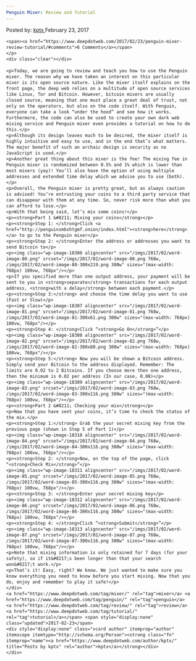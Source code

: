 ```yaml
---
Penguin Mixer: Review and Tutorial
---
```

<article class="post-listing post-18299 post type-post status-publish format-standard has-post-thumbnail hentry  tag-mixer tag-penguin tag-tutorial">
    <div class="post-inner">
        <span>Posted by: <a href="https://www.deepdotweb.com/author/kptx/" title="">kptx </a></span>
    <span>February 23, 2017</span>
    
    <span><a href="https://www.deepdotweb.com/2017/02/23/penguin-mixer-review-tutorial/#comments">6 Comments</a></span>
    </p>
    <div class="clear"></div>
    
    <p>Today, we are going to review and teach you how to use the Penguin mixer. The reason why we have taken an interest on this particular mixer is its open source nature. Like the mixer itself explains on the front page, the deep web relies on a multitude of open source services like Linux, Tor and Bitcoin. However, bitcoin mixers are usually closed source, meaning that one must place a great deal of trust, not only on the operators, but also on the code itself. With Penguin, everyone can take a look “under the hood” and see how it works. Furthermore, the code can also be used to create your own dark web mixing service and Penguin mixer even provides a tutorial on how to do this.</p>
    <p>Although its design leaves much to be desired, the mixer itself is highly intuitive and easy to use, and in the end that’s what matters. The major benefit of such an archaic design is security as no JavaScript is used.</p>
    <p>Another great thing about this mixer is the fee! The mixing fee in Penguin mixer is randomized between 0.5% and 1% which is lower than most mixers (yay)! You’ll also have the option of using multiple addresses and extended time delay which we advise you to use (both).</p>
    <p>Overall, the Penguin mixer is pretty great, but as always caution is advised! You’re entrusting your coins to a third party service that can disappear with them at any time. So, never risk more than what you can afford to lose.</p>
    <p>With that being said, let’s mix some coins!</p>
    <p><strong>Part 1 &#8211; Mixing your coins</strong></p>
    <p><strong>Step 1: </strong>Click <a href="http://penguinsmbshtgmf.onion/index.html"><strong>here</strong></a> to go to the Penguin mixer</p>
    <p><strong>Step 2: </strong>Enter the address or addresses you want to send Bitcoin to</p>
    <p><img class="wp-image-18306 aligncenter" src="/imgs/2017/02/word-image-80.png" srcset="/imgs/2017/02/word-image-80.png 768w, /imgs/2017/02/word-image-80-300x219.png 300w" sizes="(max-width: 768px) 100vw, 768px"/></p>
    <p>If you specified more than one output address, your payment will be sent to you in <strong>separate</strong> transactions for each output address, <strong>with a delay</strong> between each payment.</p>
    <p><strong>Step 3:</strong> and choose the time delay you want to use (Fast or Slow)</p>
    <p><img class="wp-image-18307 aligncenter" src="/imgs/2017/02/word-image-81.png" srcset="/imgs/2017/02/word-image-81.png 768w, /imgs/2017/02/word-image-81-300x61.png 300w" sizes="(max-width: 768px) 100vw, 768px"/></p>
    <p><strong>Step 4: </strong>Click “<strong>Go On</strong>”</p>
    <p><img class="wp-image-18308 aligncenter" src="/imgs/2017/02/word-image-82.png" srcset="/imgs/2017/02/word-image-82.png 768w, /imgs/2017/02/word-image-82-300x80.png 300w" sizes="(max-width: 768px) 100vw, 768px"/></p>
    <p><strong>Step 5:</strong> Now you will be shown a Bitcoin address. Simply send your Bitcoin to the address displayed. Remember: The limits are 0.02 to 2 Bitcoins. If you choose more then one address, then the minimum is 0.02 per address (In our case, 0.08)</p>
    <p><img class="wp-image-18309 aligncenter" src="/imgs/2017/02/word-image-83.png" srcset="/imgs/2017/02/word-image-83.png 768w, /imgs/2017/02/word-image-83-300x116.png 300w" sizes="(max-width: 768px) 100vw, 768px"/></p>
    <p><strong>Part 2 &#8211; Checking your mix</strong></p>
    <p>Now that you have sent your coins, it’s time to check the status of the mix.</p>
    <p><strong>Step 1:</strong> Grab the your secret mixing key from the previous page (shown in Step 5 of Part 1)</p>
    <p><img class="wp-image-18310 aligncenter" src="/imgs/2017/02/word-image-84.png" srcset="/imgs/2017/02/word-image-84.png 768w, /imgs/2017/02/word-image-84-300x116.png 300w" sizes="(max-width: 768px) 100vw, 768px"/></p>
    <p><strong>Step 2: </strong>Now, on the top of the page, click “<strong>Check Mix</strong>”</p>
    <p><img class="wp-image-18311 aligncenter" src="/imgs/2017/02/word-image-85.png" srcset="/imgs/2017/02/word-image-85.png 768w, /imgs/2017/02/word-image-85-300x116.png 300w" sizes="(max-width: 768px) 100vw, 768px"/></p>
    <p><strong>Step 3: </strong>Enter your secret mixing key</p>
    <p><img class="wp-image-18312 aligncenter" src="/imgs/2017/02/word-image-86.png" srcset="/imgs/2017/02/word-image-86.png 768w, /imgs/2017/02/word-image-86-300x116.png 300w" sizes="(max-width: 768px) 100vw, 768px"/></p>
    <p><strong>Step 4: </strong>Click “<strong>Submit</strong>”</p>
    <p><img class="wp-image-18313 aligncenter" src="/imgs/2017/02/word-image-87.png" srcset="/imgs/2017/02/word-image-87.png 768w, /imgs/2017/02/word-image-87-300x116.png 300w" sizes="(max-width: 768px) 100vw, 768px"/></p>
    <p>Note that mixing information is only retained for 7 days (for your safety), so if it&#8217;s been longer than that your search won&#8217;t work.</p>
    <p>That’s it! Easy, right? We know. We just wanted to make sure you know everything you need to know before you start mixing. Now that you do, enjoy and remember to play it safe!</p>
    </div>
    <a href="https://www.deepdotweb.com/tag/mixer/" rel="tag">mixer</a> <a href="https://www.deepdotweb.com/tag/penguin/" rel="tag">penguin</a> <a href="https://www.deepdotweb.com/tag/review/" rel="tag">review</a> <a href="https://www.deepdotweb.com/tag/tutorial/" rel="tag">tutorial</a></span> <span style="display:none" class="updated">2017-02-23</span>
    <div style="display:none" class="vcard author" itemprop="author" itemscope itemtype="http://schema.org/Person"><strong class="fn" itemprop="name"><a href="https://www.deepdotweb.com/author/kptx/" title="Posts by kptx" rel="author">kptx</a></strong></div>
    </div>
</article>

